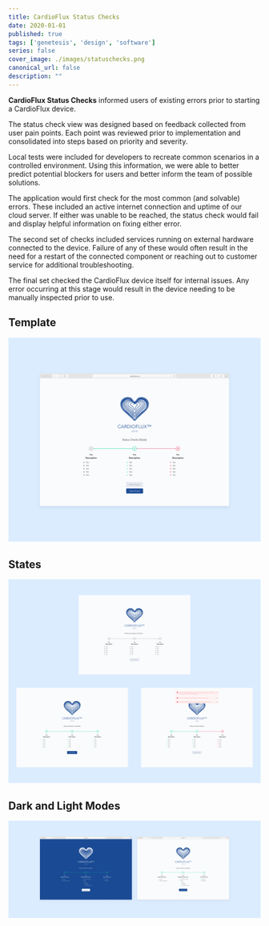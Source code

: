 ```yaml
---
title: CardioFlux Status Checks
date: 2020-01-01
published: true
tags: ['genetesis', 'design', 'software']
series: false
cover_image: ./images/statuschecks.png
canonical_url: false
description: ""
---
```


**CardioFlux Status Checks** informed users of existing errors prior to starting a CardioFlux device.

The status check view was designed based on feedback collected from user pain points. Each point was reviewed prior to implementation and consolidated into steps based on priority and severity.

Local tests were included for developers to recreate common scenarios in a controlled environment. Using this information, we were able to better predict potential blockers for users and better inform the team of possible solutions.

The application would first check for the most common (and solvable) errors. These included an active internet connection and uptime of our cloud server. If either was unable to be reached, the status check would fail and display helpful information on fixing either error.

The second set of checks included services running on external hardware connected to the device. Failure of any of these would often result in the need for a restart of the connected component or reaching out to customer service for additional troubleshooting.

The final set checked the CardioFlux device itself for internal issues. Any error occurring at this stage would result in the device needing to be manually inspected prior to use.

## Template

![Image](./images/statuschecks-00.png)

## States

![Image](./images/statuschecks-01.png)

## Dark and Light Modes

![Image](./images/statuschecks-02.png)
